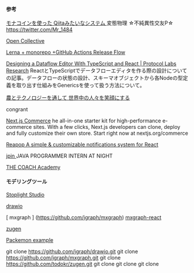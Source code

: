 #### 参考

[モナコインを使った Qiitaみたいなシステム ](https://github.com/Raiu1210/omaemona_front)
変態物理 ☆不純異性交友P☆ https://twitter.com/Mr_1484

[Open Collective](https://opencollective.com/how-it-works)

[ Lerna + monorepo +GitHub Actions Release Flow ](https://github.com/azu/lerna-monorepo-github-actions-release)

[Designing a Dataflow Editor With TypeScript and React | Protocol Labs Research](https://research.protocol.ai/blog/2021/designing-a-dataflow-editor-with-typescript-and-react/)
ReactとTypeScriptでデータフローエディタを作る際の設計についての記事。データフローの状態の設計、スキーマオブジェクトから各Nodeの型定義を取り出す仕組みをGenericsを使って扱う方法について。

[農とテクノロジーを通して 世界中の人々を笑顔にする](https://kikitori.jp/)

congrant

[Next.js Commerce](https://github.com/vercel/commerce)
  he all-in-one starter kit for high-performance e-commerce sites. With a few clicks, Next.js developers can clone, deploy and fully customize their own store. Start right now at nextjs.org/commerce

[Reapop A simple & customizable notifications system for React ](https://louisbarranqueiro.github.io/reapop/)

[ jpin ](https://www.jpin.info/)
JAVA PROGRAMMER INTERN AT NIGHT

[THE COACH Academy](https://thecoach.jp/#about)

#### モデリングツール

[ Stoplight Studio ]( https://stoplight.io/studio/ )

[ drawio ]( https://github.com/jgraph/drawio )

[ mxgraph ] (https://github.com/jgraph/mxgraph)
  [ mxgraph-react ]( https://github.com/eyupcolak/mxgraph-react )

[ zugen ]( https://github.com/todokr/zugen  )

[Packemon example](https://github.com/azu/packemon-demo)


git clone https://github.com/jgraph/drawio.git
git clone https://github.com/jgraph/mxgraph.git
git clone https://github.com/todokr/zugen.git
git clone 
git clone 
git clone 
